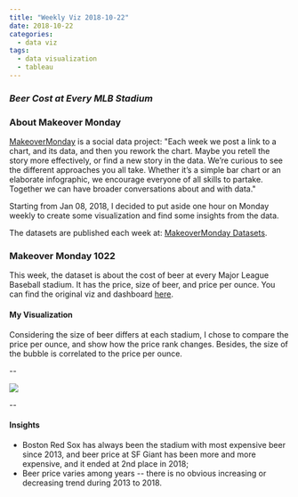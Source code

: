 ```yaml
---
title: "Weekly Viz 2018-10-22"
date: 2018-10-22
categories:
  - data viz
tags:
  - data visualization
  - tableau
---
```


### *Beer Cost at Every MLB Stadium*


### About Makeover Monday

[MakeoverMonday](http://www.makeovermonday.co.uk/) is a social data project:
"Each week we post a link to a chart, and its data, and then you rework the chart.
Maybe you retell the story more effectively, or find a new story in the data.
We’re curious to see the different approaches you all take. Whether it’s a simple bar chart or an elaborate infographic, we encourage everyone of all skills to partake.
Together we can have broader conversations about and with data."

Starting from Jan 08, 2018, I decided to put aside one hour on Monday weekly to create some visualization and find some insights from the data.

The datasets are published each week at: [MakeoverMonday Datasets](http://www.makeovermonday.co.uk/data/).

### Makeover Monday 1022

This week, the dataset is about the cost of beer at every Major League Baseball stadium. It has the price, size of beer, and price per ounce. You can find the original viz and dashboard [here](https://www.vizwiz.com/2014/04/makeover-monday-what-beer-will-cost-you.html).  


#### My Visualization

Considering the size of beer differs at each stadium, I chose to compare the price per ounce, and show how the price rank changes. Besides, the size of the bubble is correlated to the price per ounce.  

--  
<div class='tableauPlaceholder' id='viz1540272024391' style='position: relative'>
<noscript><a href='#'>
  <img alt=' ' src='https:&#47;&#47;public.tableau.com&#47;static&#47;images&#47;Ma&#47;MakeOverMonday1022&#47;beercostatMLb&#47;1_rss.png' style='border: none' />
</a></noscript>
<object class='tableauViz'  style='display:none;'>
  <param name='host_url' value='https%3A%2F%2Fpublic.tableau.com%2F' />
  <param name='embed_code_version' value='3' />
  <param name='site_root' value='' />
  <param name='name' value='MakeOverMonday1022&#47;beercostatMLb' />
  <param name='tabs' value='no' />
  <param name='toolbar' value='yes' />
  <param name='static_image' value='https:&#47;&#47;public.tableau.com&#47;static&#47;images&#47;Ma&#47;MakeOverMonday1022&#47;beercostatMLb&#47;1.png' />
  <param name='animate_transition' value='yes' />
  <param name='display_static_image' value='yes' />
  <param name='display_spinner' value='yes' />
  <param name='display_overlay' value='yes' />
  <param name='display_count' value='yes' />
</object></div>              
<script type='text/javascript'>                 
  var divElement = document.getElementById('viz1540272024391');        
  var vizElement = divElement.getElementsByTagName('object')[0];        
  vizElement.style.width='800px';vizElement.style.height='827px';            
  var scriptElement = document.createElement('script');                 
  scriptElement.src = 'https://public.tableau.com/javascripts/api/viz_v1.js';   
  vizElement.parentNode.insertBefore(scriptElement, vizElement);                
</script>  


--  

#### Insights
* Boston Red Sox has always been the stadium with most expensive beer since 2013, and beer price at SF Giant has been more and more expensive, and it ended at 2nd place in 2018;  
* Beer price varies among years -- there is no obvious increasing or decreasing trend during 2013 to 2018.  

